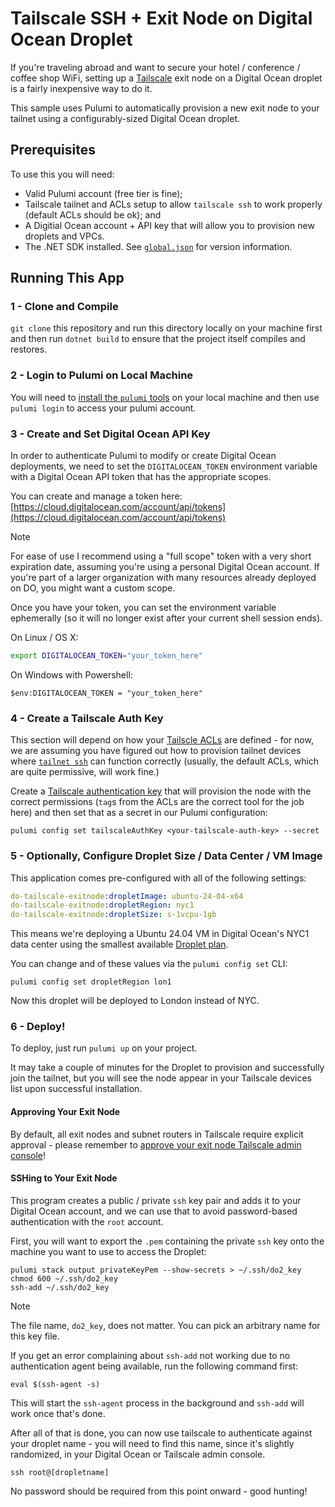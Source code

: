 # Tailscale SSH + Exit Node on Digital Ocean Droplet

If you're traveling abroad and want to secure your hotel / conference / coffee shop WiFi, setting up a [Tailscale](https://tailscale.com/) exit node on a Digital Ocean droplet is a fairly inexpensive way to do it.

This sample uses Pulumi to automatically provision a new exit node to your tailnet using a configurably-sized Digital Ocean droplet.

## Prerequisites

To use this you will need:

* Valid Pulumi account (free tier is fine);
* Tailscale tailnet and ACLs setup to allow `tailscale ssh` to work properly (default ACLs should be ok); and
* A Digitial Ocean account + API key that will allow you to provision new droplets and VPCs.
* The .NET SDK installed. See [`global.json`](../../global.json) for version information.

## Running This App

### 1 - Clone and Compile

`git clone` this repository and run this directory locally on your machine first and then run `dotnet build` to ensure that the project itself compiles and restores.

### 2 - Login to Pulumi on Local Machine

You will need to [install the `pulumi` tools](https://www.pulumi.com/docs/iac/download-install/) on your local machine and then use `pulumi login` to access your pulumi account.

### 3 - Create and Set Digital Ocean API Key

In order to authenticate Pulumi to modify or create Digital Ocean deployments, we need to set the `DIGITALOCEAN_TOKEN` environment variable with a Digital Ocean API token that has the appropriate scopes.

You can create and manage a token here: [https://cloud.digitalocean.com/account/api/tokens](https://cloud.digitalocean.com/account/api/tokens)

> [!note]
> For ease of use I recommend using a "full scope" token with a very short expiration date, assuming you're using a personal Digital Ocean account. If you're part of a larger organization with many resources already deployed on DO, you might want a custom scope.

Once you have your token, you can set the environment variable ephemerally (so it will no longer exist after your current shell session ends).

On Linux / OS X:

```bash
export DIGITALOCEAN_TOKEN="your_token_here"
```

On Windows with Powershell:

```
$env:DIGITALOCEAN_TOKEN = "your_token_here"
```

### 4 - Create a Tailscale Auth Key

This section will depend on how your [Tailscle ACLs](https://tailscale.com/kb/1192/acl-samples) are defined - for now, we are assuming you have figured out how to provision tailnet devices where [`tailnet ssh`](https://tailscale.com/kb/1193/tailscale-ssh) can function correctly (usually, the default ACLs, which are quite permissive, will work fine.)

Create a [Tailscale authentication key](https://login.tailscale.com/admin/settings/keys) that will provision the node with the correct permissions (`tag`s from the ACLs are the correct tool for the job here) and then set that as a secret in our Pulumi configuration:

```shell
pulumi config set tailscaleAuthKey <your-tailscale-auth-key> --secret
```

### 5 - Optionally, Configure Droplet Size / Data Center / VM Image

This application comes pre-configured with all of the following settings:

```yaml
do-tailscale-exitnode:dropletImage: ubuntu-24-04-x64
do-tailscale-exitnode:dropletRegion: nyc1
do-tailscale-exitnode:dropletSize: s-1vcpu-1gb
```

This means we're deploying a Ubuntu 24.04 VM in Digital Ocean's NYC1 data center using the smallest available [Droplet plan](https://www.digitalocean.com/pricing/droplets).

You can change and of these values via the `pulumi config set` CLI:

```shell
pulumi config set dropletRegion lon1
```

Now this droplet will be deployed to London instead of NYC.

### 6 - Deploy!

To deploy, just run `pulumi up` on your project.

It may take a couple of minutes for the Droplet to provision and successfully join the tailnet, but you will see the node appear in your Tailscale devices list upon successful installation.

#### Approving Your Exit Node

By default, all exit nodes and subnet routers in Tailscale require explicit approval - please remember to [approve your exit node Tailscale admin console](https://tailscale.com/kb/1103/exit-nodes#allow-the-exit-node-from-the-admin-console)!

#### SSHing to Your Exit Node

This program creates a public / private `ssh` key pair and adds it to your Digital Ocean account, and we can use that to avoid password-based authentication with the `root` account.

First, you will want to export the `.pem` containing the private `ssh` key onto the machine you want to use to access the Droplet:

```shell
pulumi stack output privateKeyPem --show-secrets > ~/.ssh/do2_key
chmod 600 ~/.ssh/do2_key
ssh-add ~/.ssh/do2_key
```

> [!note]
> The file name, `do2_key`, does not matter. You can pick an arbitrary name for this key file.

If you get an error complaining about `ssh-add` not working due to no authentication agent being available, run the following command first:

```shell
eval $(ssh-agent -s)
```

This will start the `ssh-agent` process in the background and `ssh-add` will work once that's done.

After all of that is done, you can now use tailscale to authenticate against your droplet name - you will need to find this name, since it's slightly randomized, in your Digital Ocean or Tailscale admin console.

```shell
ssh root@[dropletname]
```

No password should be required from this point onward - good hunting!